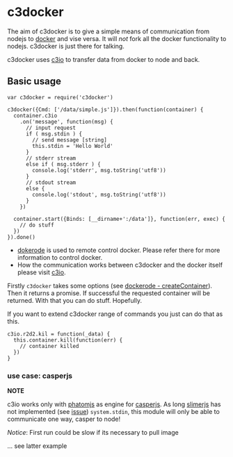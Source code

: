 # c3docker

The aim of c3docker is to give a simple means of communication from nodejs
to [docker](https://github.com/docker/docker/) and vise versa. It will _not_ fork all the
docker functionality to nodejs. c3docker is just there for talking.

c3docker uses [c3io](https://github.com/fentas/c3io) to transfer data from docker to node
and back.


## Basic usage

```node
var c3docker = require('c3docker')

c3docker({Cmd: ['/data/simple.js']}).then(function(container) {
  container.c3io
    .on('message', function(msg) {
      // input request
      if ( msg.stdin ) {
        // send message [string]
        this.stdin = 'Hello World'
      }
      // stderr stream
      else if ( msg.stderr ) {
        console.log('stderr', msg.toString('utf8'))
      }
      // stdout stream
      else {
        console.log('stdout', msg.toString('utf8'))
      }
    })

  container.start({Binds: [__dirname+':/data']}, function(err, exec) {
    // do stuff
  })
}).done()
```

* [dokerode](https://github.com/apocas/dockerode) is used to remote control docker.
Please refer there for more information to control docker.
* How the communication works between c3docker and the docker itself please visit
[c3io](https://github.com/fentas/c3io).

Firstly `c3docker` takes some options (see [dockerode - createContainer]()).
Then it returns a promise. If successful the requested container will be returned.
With that you can do stuff. Hopefully.

If you want to extend c3docker range of commands you just can do that as this.

```node
c3io.r2d2.kil = function(_data) {
  this.container.kill(function(err) {
    // container killed
  })
}
```

### use case: casperjs

__NOTE__

c3io works only with [phatomjs](http://phantomjs.org/) as engine for [casperjs](http://casperjs.org/).
As long [slimerjs](https://slimerjs.org/) has not implemented (see [issue](https://github.com/laurentj/slimerjs/issues/188))
`system.stdin`, this module will only be able to communicate one way, casper to node!

_Notice_: First run could be slow if its necessary to pull image

... see latter example
